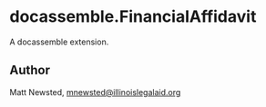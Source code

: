 # docassemble.FinancialAffidavit

A docassemble extension.

## Author

Matt Newsted, mnewsted@illinoislegalaid.org

